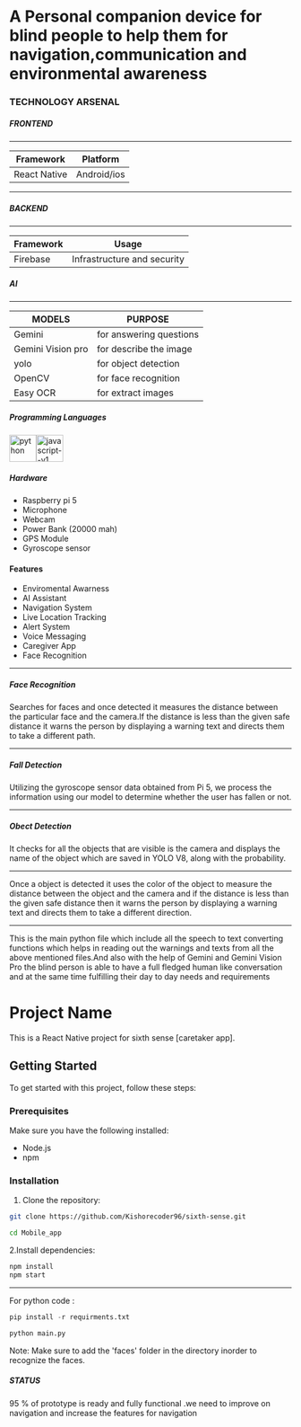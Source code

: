
<h1>A Personal companion device for blind people to help them for navigation,communication and environmental awareness</h1>

### TECHNOLOGY ARSENAL

##### FRONTEND
---
| Framework | Platform |
|------ |------- |
| React Native | Android/ios | <img width="16" height="16" src="https://img.icons8.com/office/16/react.png" alt="react"/> |


---
##### BACKEND
---
| Framework | Usage |
|------ |------- |
|Firebase | Infrastructure and security|

##### AI 
---
| MODELS | PURPOSE |
|----- |----- |
| Gemini | for answering questions |
| Gemini Vision pro | for describe the image |
| yolo |for object detection |
| OpenCV | for face recognition |
| Easy OCR | for extract images

##### Programming Languages
<img width="48" height="48" src="https://img.icons8.com/fluency/48/python.png" alt="python"/><img width="48" height="48" src="https://img.icons8.com/color/48/javascript--v1.png" alt="javascript--v1"/>

##### Hardware

- Raspberry pi 5
- Microphone
- Webcam
- Power Bank (20000 mah)
- GPS Module
- Gyroscope sensor

#### Features
- Enviromental Awarness
- AI Assistant
- Navigation System
- Live Location Tracking
- Alert System
- Voice Messaging
- Caregiver App
- Face Recognition



---
##### Face Recognition
Searches for faces and once detected it measures the distance between the particular face and the camera.If the distance is less than the given safe distance it warns the person by displaying a warning text and directs them to take a different path.


---
##### Fall Detection

Utilizing the gyroscope sensor data obtained from Pi 5, we process the information using our model to determine whether the user has fallen or not.


---
##### Obect Detection
It checks for all the objects that are visible is the camera and displays the name of the object which are saved in YOLO V8, along with the probability.


---
Once a object is detected it uses the color of the object to measure the distance between the object and the camera and if the distance is less than the given safe distance then it warns the person by displaying a warning text and directs them to take a different direction.





---

This is the main python file which include all the speech to text converting functions which helps in reading out the warnings and texts from all the above mentioned files.And also with the help of Gemini and Gemini Vision Pro the blind person is able to have a full fledged human like conversation and at the same time fulfilling their day to day needs and requirements
# Project Name

This is a React Native project for sixth sense [caretaker app].

## Getting Started

To get started with this project, follow these steps:

### Prerequisites

Make sure you have the following installed:

- Node.js
- npm 

### Installation

1. Clone the repository:

```bash
git clone https://github.com/Kishorecoder96/sixth-sense.git
```
```bash
cd Mobile_app
```
2.Install dependencies:
```bash
npm install
npm start
```
---
For python code :
```python
pip install -r requirments.txt
```
```python
python main.py
```
Note: Make sure to add the 'faces' folder in the directory inorder to recognize the faces.


##### STATUS
95 % of prototype is ready and fully functional .we need to improve on navigation and increase the features  for navigation
